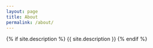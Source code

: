 ```yaml
---
layout: page
title: About
permalink: /about/
---
```


{% if site.description %}
  {{ site.description }}
{% endif %}
